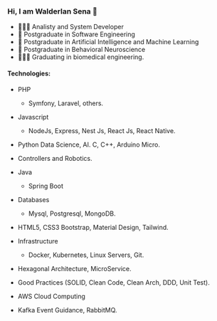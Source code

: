 ### Hi, I am Walderlan Sena 👋

<ul>
  <li>👨🏽‍💻 Analisty and System Developer</li>
  <li>🚧 Postgraduate in Software Engineering</li>
  <li>🤖 Postgraduate in Artificial Intelligence and Machine Learning</li>
  <li>🧠 Postgraduate in Behavioral Neuroscience</li>
  <li>👨🏾‍⚕️ Graduating in biomedical engineering.</li>
</ul>

#### Technologies:

- PHP
  - Symfony, Laravel, others.

- Javascript
  - NodeJs, Express, Nest Js, React Js, React Native.
  
- Python Data Science, AI. C, C++, Arduino Micro.

- Controllers and Robotics.

- Java
  - Spring Boot

- Databases
  - Mysql, Postgresql, MongoDB.

- HTML5, CSS3 Bootstrap, Material Design, Tailwind.

- Infrastructure
  - Docker, Kubernetes, Linux Servers, Git.

- Hexagonal Architecture, MicroService.

- Good Practices (SOLID, Clean Code, Clean Arch, DDD, Unit Test).

- AWS Cloud Computing

- Kafka Event Guidance, RabbitMQ.


<!--
<div>
  <a href="https://github.com/walderlansena">
  <img height="180em" src="https://github-readme-stats.vercel.app/api?username=walderlansena&show_icons=true&theme=dracula&include_all_commits=true&count_private=true"/>
  <img height="180em" src="https://github-readme-stats.vercel.app/api/top-langs/?username=walderlansena&layout=compact&langs_count=7&theme=dracula"/>
</div>
  
  
<div style="display: inline_block"><br>
  <img align="center" alt="Js" height="30" width="40" src="https://raw.githubusercontent.com/devicons/devicon/master/icons/javascript/javascript-plain.svg">
  <img align="center" alt="Ts" height="30" width="40" src="https://raw.githubusercontent.com/devicons/devicon/master/icons/typescript/typescript-plain.svg">
  <img align="center" alt="React" height="30" width="40" src="https://raw.githubusercontent.com/devicons/devicon/master/icons/react/react-original.svg">
  <img align="center" alt="HTML" height="30" width="40" src="https://raw.githubusercontent.com/devicons/devicon/master/icons/html5/html5-original.svg">
  <img align="center" alt="CSS" height="30" width="40" src="https://raw.githubusercontent.com/devicons/devicon/master/icons/css3/css3-original.svg">
  <img align="center" alt="Python" height="30" width="40" src="https://raw.githubusercontent.com/devicons/devicon/master/icons/python/python-original.svg">
  <img align="center" alt="php" height="30" width="40" src="https://cdn.jsdelivr.net/gh/devicons/devicon/icons/php/php-original.svg" />
  <img align="center" alt="php" height="30" width="40" src="https://cdn.jsdelivr.net/gh/devicons/devicon/icons/symfony/symfony-original.svg" />
  <img align="center" alt="php" height="30" width="40" src="https://cdn.jsdelivr.net/gh/devicons/devicon/icons/docker/docker-original.svg" />
  
</div>
  -->
  
<!--
**WalderlanSena/walderlansena** is a ✨ _special_ ✨ repository because its `README.md` (this file) appears on your GitHub profile.

Here are some ideas to get you started:

- 🔭 I’m currently working on ...
- 🌱 I’m currently learning ...
- 👯 I’m looking to collaborate on ...
- 🤔 I’m looking for help with ...
- 💬 Ask me about ...
- 📫 How to reach me: ...
- 😄 Pronouns: ...
- ⚡ Fun fact: ...
-->
